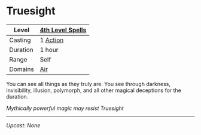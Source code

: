 # Truesight

| Level    | [4th Level Spells](4th%20Level%20Spells.md)         |
| -------- | --------------------------------------------------- |
| Casting  | 1 [Action](../../../../Game%20Procedures/Action.md) |
| Duration | 1 hour                                              |
| Range    | Self                                                |
| Domains  | [Air](../../Spell%20Domains/Air.md)              |

You can see all things as they truly are. You see through darkness, invisibility, illusion, polymorph, and all other magical deceptions for the duration.

*Mythically powerful magic may resist Truesight*

---
*Upcast: None*
